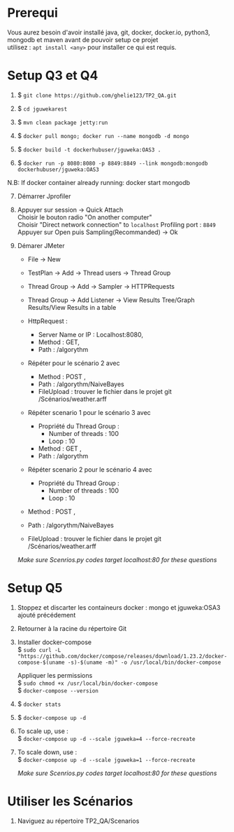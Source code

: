 # Prerequi

Vous aurez besoin d'avoir installé java, git, docker, docker.io, python3, mongodb et maven avant de pouvoir setup ce projet  
utilisez :  ```apt install <any>``` pour installer ce qui est requis. 

# Setup Q3 et Q4

1) $ `git clone https://github.com/ghelie123/TP2_QA.git`

2) $ `cd jguwekarest`

3) $ `mvn clean package jetty:run`

4) $ `docker pull mongo; docker run --name mongodb -d mongo`

5) $ `docker build -t dockerhubuser/jguweka:OAS3 .`

6) $ `docker run -p 8080:8080 -p 8849:8849 --link mongodb:mongodb dockerhubuser/jguweka:OAS3`
 
N.B: If docker container already running: docker start mongodb

7) Démarrer Jprofiler

8) Appuyer sur session -> Quick Attach  
   Choisir le bouton radio "On another computer"  
   Choisir "Direct network connection" to `localhost` Profiling port : `8849`  
   Appuyer sur Open puis Sampling(Recommanded) -> Ok  

9) Démarer JMeter  
   - File -> New  
   - TestPlan -> Add -> Thread users -> Thread Group  
   - Thread Group -> Add -> Sampler -> HTTPRequests  
   - Thread Group -> Add Listener -> View Results Tree/Graph Results/View Results in a table  
   - HttpRequest :   
      - Server Name or IP : Localhost:8080,  
      - Method : GET,   
      - Path : /algorythm  

   - Répéter pour le scénario 2 avec   
     - Method : POST ,  
     - Path : /algorythm/NaiveBayes  
     - FileUpload : trouver le fichier dans le projet git /Scénarios/weather.arff  
    
   - Répéter scenario 1 pour le scénario 3 avec   
     - Propriété du Thread Group :   
       - Number of threads : 100  
       - Loop : 10  
     - Method : GET ,  
     - Path : /algorythm  
    
    - Répéter scenario 2 pour le scénario 4 avec   
      - Propriété du Thread Group :   
         - Number of threads : 100  
         - Loop : 10  
    - Method : POST ,  
    - Path : /algorythm/NaiveBayes  
    - FileUpload : trouver le fichier dans le projet git /Scénarios/weather.arff  

    *Make sure Scenrios.py codes target localhost:80 for these questions*  

# Setup Q5

1) Stoppez et discarter les containeurs docker  : mongo et jguweka:OSA3 ajouté précédement

2) Retourner à la racine du répertoire Git

3) Installer docker-compose  
    $ ```sudo curl -L "https://github.com/docker/compose/releases/download/1.23.2/docker-compose-$(uname -s)-$(uname -m)" -o /usr/local/bin/docker-compose```  
   
   Appliquer les permissions  
    $ `sudo chmod +x /usr/local/bin/docker-compose`  
    $ `docker-compose --version`  

3) $ `docker stats`

4) $ `docker-compose up -d`

5) To scale up, use :  
   $ `docker-compose up -d --scale jguweka=4 --force-recreate`
   
5) To scale down, use :  
   $ `docker-compose up -d --scale jguweka=1 --force-recreate`

    *Make sure Scenrios.py codes target localhost:80 for these questions*  
    
# Utiliser les Scénarios

1) Naviguez au répertoire TP2_QA/Scenarios

